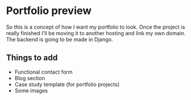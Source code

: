# Portfolio preview

So this is a concept of how I want my portfolio to look. Once the project is really finished I'll be moving it to another hosting and link my own domain. The backend is going to be made in Django.

## Things to add

- Functional contact form
- Blog section
- Case study template (for portfolio projects)
- Some images
